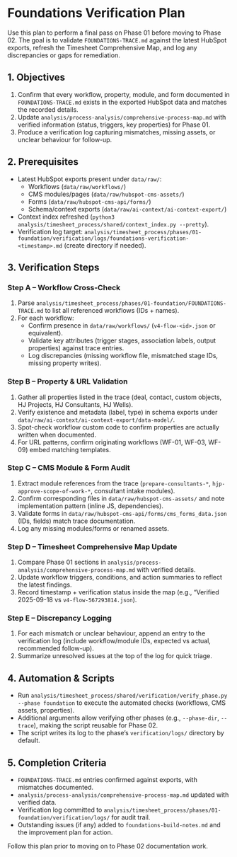 # Foundations Verification Plan

Use this plan to perform a final pass on Phase 01 before moving to Phase 02. The goal is to validate `FOUNDATIONS-TRACE.md` against the latest HubSpot exports, refresh the Timesheet Comprehensive Map, and log any discrepancies or gaps for remediation.

## 1. Objectives
1. Confirm that every workflow, property, module, and form documented in `FOUNDATIONS-TRACE.md` exists in the exported HubSpot data and matches the recorded details.
2. Update `analysis/process-analysis/comprehensive-process-map.md` with verified information (status, triggers, key properties) for Phase 01.
3. Produce a verification log capturing mismatches, missing assets, or unclear behaviour for follow-up.

## 2. Prerequisites
- Latest HubSpot exports present under `data/raw/`:
  - Workflows (`data/raw/workflows/`)
  - CMS modules/pages (`data/raw/hubspot-cms-assets/`)
  - Forms (`data/raw/hubspot-cms-api/forms/`)
  - Schema/context exports (`data/raw/ai-context/ai-context-export/`)
- Context index refreshed (`python3 analysis/timesheet_process/shared/context_index.py --pretty`).
- Verification log target: `analysis/timesheet_process/phases/01-foundation/verification/logs/foundations-verification-<timestamp>.md` (create directory if needed).

## 3. Verification Steps

### Step A – Workflow Cross-Check
1. Parse `analysis/timesheet_process/phases/01-foundation/FOUNDATIONS-TRACE.md` to list all referenced workflows (IDs + names).
2. For each workflow:
   - Confirm presence in `data/raw/workflows/` (`v4-flow-<id>.json` or equivalent).
   - Validate key attributes (trigger stages, association labels, output properties) against trace entries.
   - Log discrepancies (missing workflow file, mismatched stage IDs, missing property writes).

### Step B – Property & URL Validation
1. Gather all properties listed in the trace (deal, contact, custom objects, HJ Projects, HJ Consultants, HJ Wells).
2. Verify existence and metadata (label, type) in schema exports under `data/raw/ai-context/ai-context-export/data-model/`.
3. Spot-check workflow custom code to confirm properties are actually written when documented.
4. For URL patterns, confirm originating workflows (WF-01, WF-03, WF-09) embed matching templates.

### Step C – CMS Module & Form Audit
1. Extract module references from the trace (`prepare-consultants-*`, `hjp-approve-scope-of-work-*`, consultant intake modules).
2. Confirm corresponding files in `data/raw/hubspot-cms-assets/` and note implementation pattern (inline JS, dependencies).
3. Validate forms in `data/raw/hubspot-cms-api/forms/cms_forms_data.json` (IDs, fields) match trace documentation.
4. Log any missing modules/forms or renamed assets.

### Step D – Timesheet Comprehensive Map Update
1. Compare Phase 01 sections in `analysis/process-analysis/comprehensive-process-map.md` with verified details.
2. Update workflow triggers, conditions, and action summaries to reflect the latest findings.
3. Record timestamp + verification status inside the map (e.g., “Verified 2025-09-18 vs `v4-flow-567293814.json`).

### Step E – Discrepancy Logging
1. For each mismatch or unclear behaviour, append an entry to the verification log (include workflow/module IDs, expected vs actual, recommended follow-up).
2. Summarize unresolved issues at the top of the log for quick triage.

## 4. Automation & Scripts
- Run `analysis/timesheet_process/shared/verification/verify_phase.py --phase foundation` to execute the automated checks (workflows, CMS assets, properties).
- Additional arguments allow verifying other phases (e.g., `--phase-dir`, `--trace`), making the script reusable for Phase 02.
- The script writes its log to the phase’s `verification/logs/` directory by default.

## 5. Completion Criteria
- `FOUNDATIONS-TRACE.md` entries confirmed against exports, with mismatches documented.
- `analysis/process-analysis/comprehensive-process-map.md` updated with verified data.
- Verification log committed to `analysis/timesheet_process/phases/01-foundation/verification/logs/` for audit trail.
- Outstanding issues (if any) added to `foundations-build-notes.md` and the improvement plan for action.

Follow this plan prior to moving on to Phase 02 documentation work.


